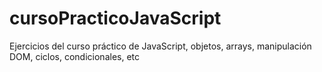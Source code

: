 # cursoPracticoJavaScript
Ejercicios del curso práctico de JavaScript, objetos, arrays, manipulación DOM, ciclos, condicionales, etc
